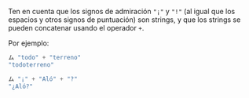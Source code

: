 Ten en cuenta que los signos de admiración `"¡"` y `"!"` (al igual que los espacios y otros signos de puntuación) son strings, y que los strings se pueden concatenar usando el operador `+`.

Por ejemplo:

```javascript
ム "todo" + "terreno"
"todoterreno"

ム "¡" + "Aló" + "?"
"¿Aló?"
```

